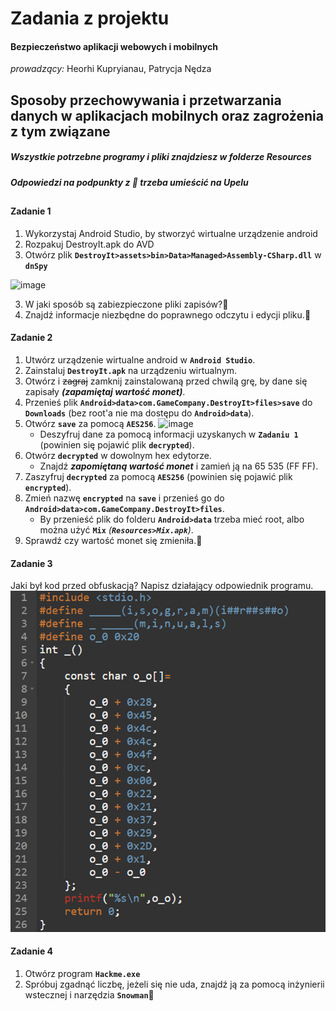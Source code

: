 # Zadania z projektu 
#### Bezpieczeństwo aplikacji webowych i mobilnych
*prowadzący:* Heorhi Kupryianau, Patrycja Nędza

## Sposoby przechowywania i przetwarzania danych w aplikacjach mobilnych oraz zagrożenia z tym związane 
##### Wszystkie potrzebne programy i pliki znajdziesz w folderze Resources
##### Odpowiedzi na podpunkty z :japanese_ogre: trzeba umieścić na Upelu
##
#### Zadanie 1
1.  Wykorzystaj Android Studio, by stworzyć wirtualne urządzenie android
2.  Rozpakuj DestroyIt.apk do AVD
3.  Otwórz plik **`DestroyIt>assets>bin>Data>Managed>Assembly-CSharp.dll`** w **`dnSpy`**

![image](https://user-images.githubusercontent.com/52840109/144683170-0db93078-4d17-4f8d-92fb-8887e8ac2ba4.png)

3.  W jaki sposób są zabiezpieczone pliki zapisów?:japanese_ogre:
4.  Znajdź informacje niezbędne do poprawnego odczytu i edycji pliku.:japanese_ogre:

#### Zadanie 2
1.  Utwórz urządzenie wirtualne android w **`Android Studio`**.
2.  Zainstaluj **`DestroyIt.apk`** na urządzeniu wirtualnym.
3.  Otwórz i ~~zagraj~~ zamknij zainstalowaną przed chwilą grę, by dane się zapisały __*(zapamiętaj wartość monet)*__.
4.  Przenieś plik **`Android>data>com.GameCompany.DestroyIt>files>save`** do **`Downloads`** (bez root'a nie ma dostępu do **`Android>data`**).
5.  Otwórz **`save`** za pomocą **`AES256`**.
    ![image](https://user-images.githubusercontent.com/52840109/144719219-e33b2ef5-540b-47ed-975e-535e710c4b29.png)
    -   Deszyfruj dane za pomocą informacji uzyskanych w **`Zadaniu 1`** (powinien się pojawić plik **`decrypted`**).
6.  Otwórz **`decrypted`** w dowolnym hex edytorze. 
    -   Znajdź __*zapomiętaną wartość monet*__ i zamień ją na 65 535 (FF FF).
7.  Zaszyfruj **`decrypted`** za pomocą **`AES256`** (powinien się pojawić plik **`encrypted`**).
8.  Zmień nazwę **`encrypted`** na **`save`** i przenieś go do **`Android>data>com.GameCompany.DestroyIt>files`**.
    -   By przenieść plik do folderu **`Android>data`** trzeba mieć root, albo można użyć **`Mix`** *(**`Resources>Mix.apk`**)*.
9.  Sprawdź czy wartość monet się zmieniła.:japanese_ogre:

#### Zadanie 3
Jaki był kod przed obfuskacją? Napisz działający odpowiednik programu.
![alt text](https://github.com/x0125x/BAWiM/blob/main/zadanie%203.png)

#### Zadanie 4
1.  Otwórz program **`Hackme.exe`**
2.  Spróbuj zgadnąć liczbę, jeżeli się nie uda, znajdź ją za pomocą inżynierii wstecznej i narzędzia **`Snowman`**:japanese_ogre:
